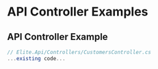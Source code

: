 # API Controller Examples

## API Controller Example

```csharp
// Elite.Api/Controllers/CustomersController.cs
...existing code...
```

